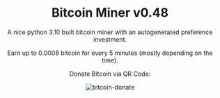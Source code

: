 <div align="center">

# Bitcoin Miner v0.48
A nice python 3.10 built bitcoin miner with an autogenerated preference investment.

Earn up to 0.0008 bitcoin for every 5 minutes (mostly depending on the time).



Donate Bitcoin via QR Code:

![bitcoin-donate](https://user-images.githubusercontent.com/110027012/189337957-d602af05-c368-4cfc-bf79-d1460a72648c.png)
